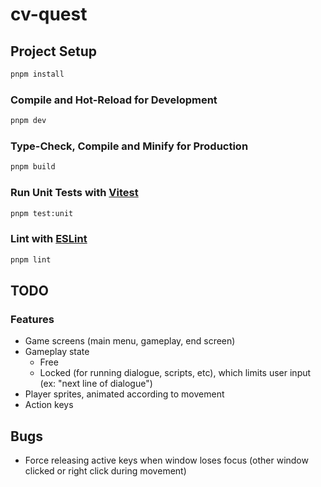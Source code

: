 # cv-quest

## Project Setup

```sh
pnpm install
```

### Compile and Hot-Reload for Development

```sh
pnpm dev
```

### Type-Check, Compile and Minify for Production

```sh
pnpm build
```

### Run Unit Tests with [Vitest](https://vitest.dev/)

```sh
pnpm test:unit
```

### Lint with [ESLint](https://eslint.org/)

```sh
pnpm lint
```

## TODO

### Features

- Game screens (main menu, gameplay, end screen)
- Gameplay state
  - Free
  - Locked (for running dialogue, scripts, etc), which limits user input (ex: "next line of dialogue")
- Player sprites, animated according to movement
- Action keys 

## Bugs

- Force releasing active keys when window loses focus (other window clicked or right click during movement)